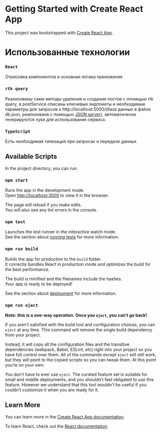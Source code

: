 # Getting Started with Create React App

This project was bootstrapped with [Create React App](https://github.com/facebook/create-react-app).

# Использованные технологии
### `React`

Отрисовка компонентов и основная логика приложения

### `rtk query`

Реализованы сами методы удаления и создания постов с опомщью rtk query, в postService описаны ключевые эндпоинты и необходимые параметры для запросов к http://localhost:5000/(база данных в файле db.json, реализована с помощью [JSON server](https://www.npmjs.com/package/json-server/v/0.15.0)), автоматически генерируются хуки для использования сервиса.

### `TypeScript`

Есть необходимая типизация при запросах и передаче данных

## Available Scripts

In the project directory, you can run:

### `npm start`

Runs the app in the development mode.\
Open [http://localhost:3000](http://localhost:3000) to view it in the browser.

The page will reload if you make edits.\
You will also see any lint errors in the console.

### `npm test`

Launches the test runner in the interactive watch mode.\
See the section about [running tests](https://facebook.github.io/create-react-app/docs/running-tests) for more information.

### `npm run build`

Builds the app for production to the `build` folder.\
It correctly bundles React in production mode and optimizes the build for the best performance.

The build is minified and the filenames include the hashes.\
Your app is ready to be deployed!

See the section about [deployment](https://facebook.github.io/create-react-app/docs/deployment) for more information.

### `npm run eject`

**Note: this is a one-way operation. Once you `eject`, you can’t go back!**

If you aren’t satisfied with the build tool and configuration choices, you can `eject` at any time. This command will remove the single build dependency from your project.

Instead, it will copy all the configuration files and the transitive dependencies (webpack, Babel, ESLint, etc) right into your project so you have full control over them. All of the commands except `eject` will still work, but they will point to the copied scripts so you can tweak them. At this point you’re on your own.

You don’t have to ever use `eject`. The curated feature set is suitable for small and middle deployments, and you shouldn’t feel obligated to use this feature. However we understand that this tool wouldn’t be useful if you couldn’t customize it when you are ready for it.

## Learn More

You can learn more in the [Create React App documentation](https://facebook.github.io/create-react-app/docs/getting-started).

To learn React, check out the [React documentation](https://reactjs.org/).
